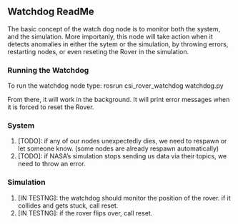 ## Watchdog ReadMe

The basic concept of the watch dog node is to monitor both the system, and the simulation. More importanly,
this node will take action when it detects anomalies in either the sytem or the simulation, by throwing errors, restarting nodes,
or even reseting the Rover in the simulation.


### Running the Watchdog

To run the watchdog node type: rosrun csi_rover_watchdog watchdog.py

From there, it will work in the background. It will print error messages when it is forced to reset the Rover.


### System

1. [TODO]: if any of our nodes unexpectedly dies, we need to respawn or let someone know. (some nodes are already respawn automatically)
2. [TODO]: if NASA’s simulation stops sending us data via their topics, we need to throw an error. 

### Simulation

1. [IN TESTNG]: the watchdog should monitor the position of the rover. if it collides and gets stuck, call reset. 
2. [IN TESTNG]: if the rover flips over, call reset. 





